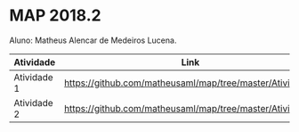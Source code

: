 # MAP 2018.2

Aluno: Matheus Alencar de Medeiros Lucena.

| Atividade | Link |
|---|---|
|Atividade 1| https://github.com/matheusaml/map/tree/master/Atividade1 |
|Atividade 2| https://github.com/matheusaml/map/tree/master/Atividade2 |
